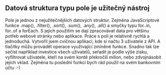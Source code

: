 ## Datová struktura typu pole je užitečný nástroj

Pole je jednou z nejužitečnějších datových struktur. Zejména JavaScriptové funkce .map(), .filter(), .sort(), .sum(), .any(), .all() a smyčky typu for..in, for..of a forEach. S jejich použitím se dají zpracovávat data pro většinu potřeb webové stránky nebo aplikace. Práce s poli je relativně rychlá a jednoduchá.
Vytvořil jsem cvičnou aplikaci, kde si načtu 3 uživatele z API. A tlačítky můžu provádět operace využívající zmíněné funkce. Snadno tak lze sečíst například investice všech uživatelů, seřadit je podle výše zisku, vyfiltrovat uživatele, kteří na svém kontě překročili milion, nebo zdvojnásobit jejich vklad. Zejména tu poslední funkci bych rád použil na svém bankovním účtu :-)
